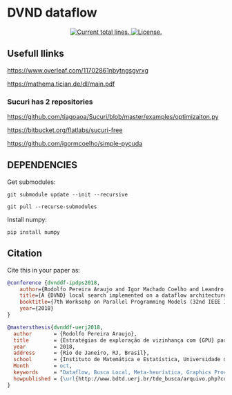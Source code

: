 DVND dataflow
=============

<p align="center">
  <a href="https://github.com/LabCad/dvnd-df">
    <img src="https://tokei.rs/b1/github/LabCad/dvnd-df?category=lines" alt="Current total lines.">
  </a>
  <a href="https://github.com/LabCad/dvnd-df/blob/master/LICENSE">
    <img src="https://img.shields.io/badge/license-MIT-blue.svg" alt="License.">
  </a>
</p>

## Usefull llinks

https://www.overleaf.com/11702861nbytngsgvrxg

https://mathema.tician.de/dl/main.pdf

### Sucuri has 2 repositories

https://github.com/tiagoaoa/Sucuri/blob/master/examples/optimizaiton.py

https://bitbucket.org/flatlabs/sucuri-free

https://github.com/igormcoelho/simple-pycuda


## DEPENDENCIES

Get submodules:

`git submodule update --init --recursive`

`git pull --recurse-submodules`

Install numpy:

`pip install numpy`

## Citation

Cite this in your paper as:

```bibtex
@conference {dvnddf-ipdps2018,
    author={Rodolfo Pereira Araujo and Igor Machado Coelho and Leandro A. J. Marzulo},
    title={A {DVND} local search implemented on a dataflow architecture for the Minimum Latency Problem},
    booktitle={7th Worksohp on Parallel Programming Models (32nd IEEE International Parallel and Distributed Processing Symposium - IPDPS 2018)},
    year={2018}
}

@mastersthesis{dvnddf-uerj2018,
  author       = {Rodolfo Pereira Araujo},
  title        = {Estratégias de exploração de vizinhança com {GPU} para problemas de otimização},
  year         = 2018,
  address      = {Rio de Janeiro, RJ, Brasil},
  school       = {Instituto de Matemática e Estatística, Universidade do Estado do Rio de Janeiro},
  Month        = oct,
  keywords     = "Dataflow, Busca Local, Meta-heurística, Graphics Processing Unit, Variable Neighborhood Descent, Meta-heuristics, Local Search",
  howpublished = {\url{http://www.bdtd.uerj.br/tde_busca/arquivo.php?codArquivo=14632}}
}
```
